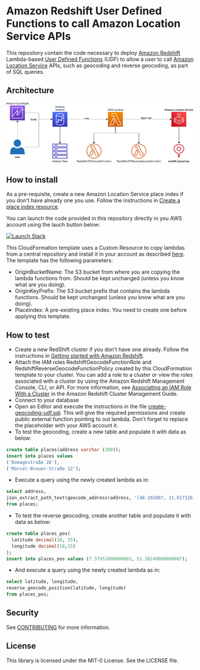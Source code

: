 # Amazon Redshift User Defined Functions to call Amazon Location Service APIs

This repository contain the code necessary to deploy [Amazon Redshift](https://aws.amazon.com/redshift/) Lambda-based [User Defined Functions](https://docs.aws.amazon.com/redshift/latest/dg/udf-creating-a-lambda-sql-udf.html) (UDF) to allow a user to call [Amazon Location Service](https://aws.amazon.com/location/) APIs, such as geocoding and reverse geocoding, as part of SQL queries.

## Architecture

![Amazon Redshift User Defined Function for Amazon Location Service Architecture](docs/Architecture.png?classes=shadow)

## How to install

As a pre-requisite, create a new Amazon Location Service place index if you don't have already one you use. Follow the instructions in [Create a place index resource](https://docs.aws.amazon.com/location/latest/developerguide/create-place-index-resource.html).

You can launch the code provided in this repository directly in you AWS account using the lauch button below:

[![Launch Stack](https://s3.amazonaws.com/cloudformation-examples/cloudformation-launch-stack.png)](https://console.aws.amazon.com/cloudformation/home#/stacks/new?stackName=RedshiftUDFsforAmazonLocationService&templateURL=https://redshift-udf-als-dev.s3.eu-central-1.amazonaws.com/resources/cloudformation/create-lambda.yaml)

This CloudFormation template uses a Custom Resource to copy lambdas from a central repository and install it in your account as described [here](https://aws.amazon.com/blogs/infrastructure-and-automation/deploying-aws-lambda-functions-using-aws-cloudformation-the-portable-way/). The template has the following parameters:

* OriginBucketName: The S3 bucket from where you are copying the lambda functions from. Should be kept unchanged (unless you know what are you doing).
* OriginKeyPrefix: The S3 bucket prefix that contains the lambda functions. Should be kept unchanged (unless you know what are you doing).
* PlaceIndex: A pre-existing place index. You need to create one before applying this template.

## How to test
* Create a new RedShift cluster if you don't have one already. Follow the instructions in [Getting started with Amazon Redshift](https://docs.aws.amazon.com/redshift/latest/gsg/getting-started.html).
* Attach the IAM roles RedshiftGeocodeFunctionRole and RedshiftReverseGeocodeFunctionPolicy created by this CloudFormation template to your cluster. You can add a role to a cluster or view the roles associated with a cluster by using the Amazon Redshift Management Console, CLI, or API. For more information, see [Associating an IAM Role With a Cluster](https://docs.aws.amazon.com/redshift/latest/mgmt/copy-unload-iam-role.html) in the Amazon Redshift Cluster Management Guide. 
* Connect to your database
* Open an Editor and execute the instructions in the file [create-geocoding-udf.sql](https://github.com/aws-samples/amazon-redshift-location-user-defined-functions/blob/main/udf/create-geocoding-udf.sql). This will give the required permissions and create public external function pointing to out lambda. Don't forget to replace the <AccountId> placeholder with your AWS account it.
* To test the geocoding, create a new table and populate it with data as below:

```sql
create table places(address varchar (200));
insert into places values 
('Domagkstraße 28'),
('Marcel-Breuer-Straße 12');
```
* Execute a query using the newly created lambda as in:

```sql
select address, 
json_extract_path_text(geocode_address(address, '[48.192087, 11.617126]','["DEU"]'), 'Label') as full_address
from places; 
```

* To test the reverse geocoding, create another table and populate it with data as below:

```sql
create table places_pos(
  latitude decimal(18, 15),
  longitude decimal(18,15)
);
insert into places_pos values (7.37951000000003, 51.38240000000007);
```

* And execute a query using the newly created lambda as in:

```sql
select latitude, longitude, 
reverse_geocode_position(latitude, longitude)
from places_pos; 
```

## Security

See [CONTRIBUTING](CONTRIBUTING.md#security-issue-notifications) for more information.

## License

This library is licensed under the MIT-0 License. See the LICENSE file.
